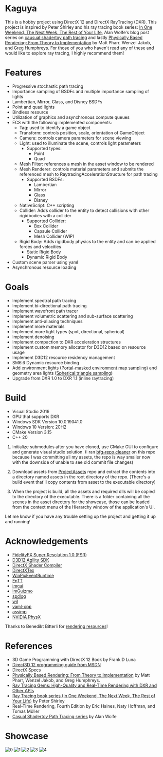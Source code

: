 # Kaguya

This is a hobby project using DirectX 12 and DirectX RayTracing (DXR). This project is inspired by Peter Shirley and his ray tracing book series: [In One Weekend, The Next Week, The Rest of Your Life](https://github.com/RayTracing/raytracing.github.io), Alan Wolfe's blog post series on [causual shadertoy path tracing](https://blog.demofox.org/2020/05/25/casual-shadertoy-path-tracing-1-basic-camera-diffuse-emissive/) and lastly [Physically Based Rendering: From Theory to Implementation](http://www.pbr-book.org/) by Matt Pharr, Wenzel Jakob, and Greg Humphreys. For those of you who haven't read any of these and would like to explore ray tracing, I highly recommend them!

# Features

- Progressive stochastic path tracing
- Importance sampling of BSDFs and multiple importance sampling of lights
- Lambertian, Mirror, Glass, and Disney BSDFs
- Point and quad lights
- Bindless resource
- Utilization of graphics and asynchronous compute queues
- ECS with the following implemented components:
  - Tag: used to identify a game object
  - Transform: controls position, scale, orientation of GameObject
  - Camera: controls camera parameters for scene viewing
  - Light: used to illuminate the scene, controls light parameters
    - Supported types:
      - Point
      - Quad
  - Mesh Filter: references a mesh in the asset window to be rendered
  - Mesh Renderer: controls material parameters and submits the referenced mesh to RaytracingAccelerationStructure for path tracing
    - Supported BSDFs:
      - Lambertian
      - Mirror
      - Glass
      - Disney
  - NativeScript: C++ scripting
  - Collider: Adds collider to the entity to detect collisions with other rigidbodies with a collider
    - Supported Collider:
      - Box Collider
      - Capsule Collider
      - Mesh Collider (WIP)
  - Rigid Body: Adds rigidbody physics to the entity and can be applied forces and velocities
    - Static Rigid Body
    - Dynamic Rigid Body
- Custom scene parser using yaml
- Asynchronous resource loading

# Goals

- Implement spectral path tracing
- Implement bi-directional path tracing
- Implement wavefront path tracer
- Implement volumetric scattering and sub-surface scattering
- Implement anti-aliasing techniques
- Implement more materials
- Implement more light types (spot, directional, spherical)
- Implement denoising
- Implement compaction to DXR acceleration structures
- Implement custom memory allocator for D3D12 based on resource usage
- Implement D3D12 resource residency management
- SM6.6 Dynamic resource binding
- Add environment lights ([Portal-masked environment map sampling](https://cs.dartmouth.edu/wjarosz/publications/bitterli15portal.html)) and geometry area lights ([Spherical triangle sampling](https://www.graphics.cornell.edu/pubs/1995/Arv95c.pdf))
- Upgrade from DXR 1.0 to DXR 1.1 (inline raytracing)

# Build

- Visual Studio 2019
- GPU that supports DXR
- Windows SDK Version 10.0.19041.0
- Windows 10 Version: 20H2
- CMake Version 3.15
- C++ 20

1. Initialize submodules after you have cloned, use CMake GUI to configure and generate visual studio solution. (I ran [bfg-repo cleaner](https://rtyley.github.io/bfg-repo-cleaner/) on this repo because I was committing all my assets, the repo is way smaller now with the downside of unable to see old commit file changes)

2. Download assets from [ProjectAssets](https://github.com/KaiH0717/ProjectAssets/tree/Kaguya) repo and extract the contents into a directory named assets in the root directory of the repo. (There's a build event that'll copy contents from asset to the executable directory)

3. When the project is build, all the assets and required dlls will be copied to the directory of the executable. There is a folder containing all the scenes in the asset directory for the showcase, those can be loaded from the context menu of the Hierarchy window of the application's UI.

Let me know if you have any trouble setting up the project and getting it up and running!

# Acknowledgements

- [FidelityFX Super Resolution 1.0 (FSR)](https://github.com/GPUOpen-Effects/FidelityFX-FSR)
- [D3D12 Agility SDK](https://devblogs.microsoft.com/directx/directx12agility/)
- [DirectX Shader Compiler](https://github.com/microsoft/DirectXShaderCompiler)
- [DirectXTex](https://github.com/microsoft/DirectXTex)
- [WinPixEventRuntime](https://devblogs.microsoft.com/pix/winpixeventruntime)
- [EnTT](https://github.com/skypjack/entt)
- [imgui](https://github.com/ocornut/imgui)
- [ImGuizmo](https://github.com/CedricGuillemet/ImGuizmo)
- [spdlog](https://github.com/gabime/spdlog)
- [wil](https://github.com/microsoft/wil)
- [yaml-cpp](https://github.com/jbeder/yaml-cpp)
- [assimp](https://github.com/assimp/assimp)
- [NVIDIA PhysX](https://github.com/NVIDIAGameWorks/PhysX)

Thanks to Benedikt Bitterli for [rendering resources](https://benedikt-bitterli.me/resources/)!

# References

- 3D Game Programming with DirectX 12 Book by Frank D Luna
- [Direct3D 12 programming guide from MSDN](https://docs.microsoft.com/en-us/windows/win32/direct3d12/directx-12-programming-guide)
- [DirectX Specs](https://microsoft.github.io/DirectX-Specs/)
- [Physically Based Rendering: From Theory to Implementation](http://www.pbr-book.org/) by Matt Pharr, Wenzel Jakob, and Greg Humphreys.
- [Ray Tracing Gems: High-Quality and Real-Time Rendering with DXR and Other APIs](http://www.realtimerendering.com/raytracinggems/)
- [Ray Tracing book series (In One Weekend, The Next Week, The Rest of Your Life)](https://github.com/RayTracing/raytracing.github.io) by Peter Shirley
- Real-Time Rendering, Fourth Edition by Eric Haines, Naty Hoffman, and Tomas Möller
- [Casual Shadertoy Path Tracing series](https://blog.demofox.org/) by Alan Wolfe

# Showcase

![0](/Gallery/hyperion_viewport.png?raw=true "hyperion_viewport")
![1](/Gallery/bedroom_viewport.png?raw=true "bedroom_viewport")
![2](/Gallery/classroom_viewport.png?raw=true "classroom_viewport")
![3](/Gallery/livingroom_viewport.png?raw=true "livingroom_viewport")
![4](/Gallery/glass-of-water_viewport.png?raw=true "glass-of-water_viewport")

